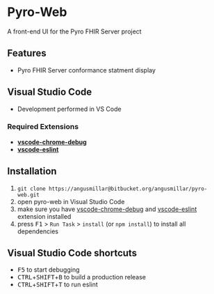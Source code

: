 # Pyro-Web 
A front-end UI for the Pyro FHIR Server project

## Features

* Pyro FHIR Server conformance statment display

## Visual Studio Code

* Development performed in VS Code

### Required Extensions

* [**vscode-chrome-debug**](https://marketplace.visualstudio.com/items?itemName=msjsdiag.debugger-for-chrome)
* [**vscode-eslint**](https://marketplace.visualstudio.com/items?itemName=dbaeumer.vscode-eslint)


## Installation

1.   `git clone https://angusmillar@bitbucket.org/angusmillar/pyro-web.git`
2.   open pyro-web in Visual Studio Code
3.   make sure you have [vscode-chrome-debug](https://marketplace.visualstudio.com/items?itemName=msjsdiag.debugger-for-chrome) and [vscode-eslint](https://marketplace.visualstudio.com/items?itemName=dbaeumer.vscode-eslint) extension installed
4.   press <kbd>F1</kbd> > `Run Task` > `install` (or `npm install`) to install all dependencies


## Visual Studio Code shortcuts

*   <kbd>F5</kbd> to start debugging
*   <kbd>CTRL</kbd>+<kbd>SHIFT</kbd>+<kbd>B</kbd> to build a production release
*   <kbd>CTRL</kbd>+<kbd>SHIFT</kbd>+<kbd>T</kbd> to run eslint
